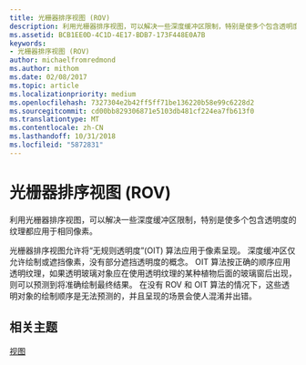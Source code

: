 ```yaml
---
title: 光栅器排序视图 (ROV)
description: 利用光栅器排序视图，可以解决一些深度缓冲区限制，特别是使多个包含透明度的纹理都应用于相同像素。
ms.assetid: BCB1EE0D-4C1D-4E17-BDB7-173F448E0A7B
keywords:
- 光栅器排序视图 (ROV)
author: michaelfromredmond
ms.author: mithom
ms.date: 02/08/2017
ms.topic: article
ms.localizationpriority: medium
ms.openlocfilehash: 7327304e2b42ff5ff71be136220b58e99c6228d2
ms.sourcegitcommit: cd00bb829306871e5103db481cf224ea7fb613f0
ms.translationtype: MT
ms.contentlocale: zh-CN
ms.lasthandoff: 10/31/2018
ms.locfileid: "5872831"
---
```

# <a name="rasterizer-ordered-view-rov"></a>光栅器排序视图 (ROV)


利用光栅器排序视图，可以解决一些深度缓冲区限制，特别是使多个包含透明度的纹理都应用于相同像素。

光栅器排序视图允许将“无规则透明度”(OIT) 算法应用于像素呈现。 深度缓冲区仅允许绘制或遮挡像素，没有部分遮挡透明度的概念。 OIT 算法按正确的顺序应用透明纹理，如果透明玻璃对象应在使用透明纹理的某种植物后面的玻璃窗后出现，则可以预测到将准确绘制最终结果。 在没有 ROV 和 OIT 算法的情况下，这些透明对象的绘制顺序是无法预测的，并且呈现的场景会使人混淆并出错。

## <a name="span-idrelated-topicsspanrelated-topics"></a><span id="related-topics"></span>相关主题


[视图](views.md)

 

 




